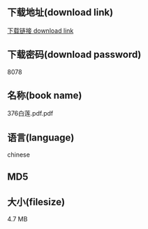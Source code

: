 ## 下载地址(download link)
[下载链接 download link](https://voluble-croquembouche-d321dc.netlify.app/?s=376%E7%99%BD%E8%8E%B2.pdf)

## 下载密码(download password)
8078

## 名称(book name)
376白莲.pdf.pdf

## 语言(language)
chinese

## MD5


## 大小(filesize)
4.7 MB
